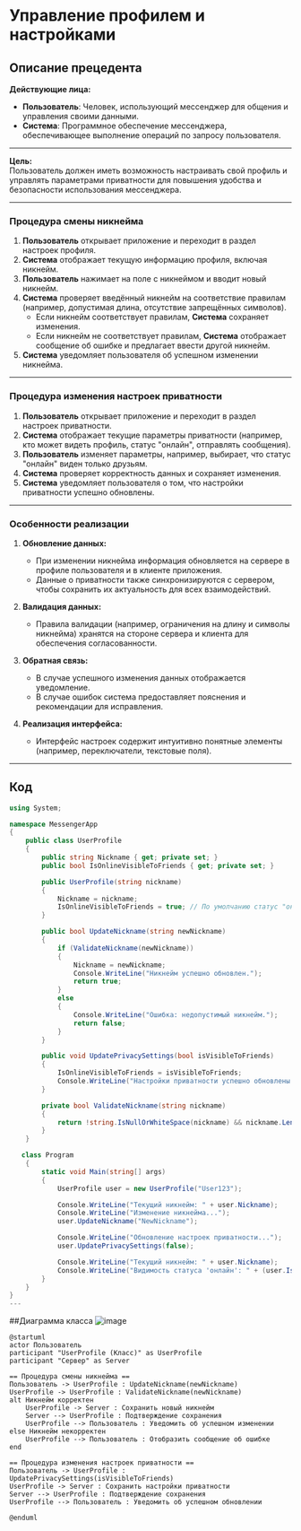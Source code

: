# Управление профилем и настройками

## Описание прецедента  

**Действующие лица:**  
- **Пользователь**: Человек, использующий мессенджер для общения и управления своими данными.  
- **Система**: Программное обеспечение мессенджера, обеспечивающее выполнение операций по запросу пользователя.  

---

**Цель:**  
Пользователь должен иметь возможность настраивать свой профиль и управлять параметрами приватности для повышения удобства и безопасности использования мессенджера.  

---

### Процедура смены никнейма  

1. **Пользователь** открывает приложение и переходит в раздел настроек профиля.  
2. **Система** отображает текущую информацию профиля, включая никнейм.  
3. **Пользователь** нажимает на поле с никнеймом и вводит новый никнейм.  
4. **Система** проверяет введённый никнейм на соответствие правилам (например, допустимая длина, отсутствие запрещённых символов).  
   - Если никнейм соответствует правилам, **Система** сохраняет изменения.  
   - Если никнейм не соответствует правилам, **Система** отображает сообщение об ошибке и предлагает ввести другой никнейм.  
5. **Система** уведомляет пользователя об успешном изменении никнейма.  

---

### Процедура изменения настроек приватности  

1. **Пользователь** открывает приложение и переходит в раздел настроек приватности.  
2. **Система** отображает текущие параметры приватности (например, кто может видеть профиль, статус "онлайн", отправлять сообщения).  
3. **Пользователь** изменяет параметры, например, выбирает, что статус "онлайн" виден только друзьям.  
4. **Система** проверяет корректность данных и сохраняет изменения.  
5. **Система** уведомляет пользователя о том, что настройки приватности успешно обновлены.  

---

### Особенности реализации  

1. **Обновление данных:**  
   - При изменении никнейма информация обновляется на сервере в профиле пользователя и в клиенте приложения.  
   - Данные о приватности также синхронизируются с сервером, чтобы сохранить их актуальность для всех взаимодействий.  

2. **Валидация данных:**  
   - Правила валидации (например, ограничения на длину и символы никнейма) хранятся на стороне сервера и клиента для обеспечения согласованности.  

3. **Обратная связь:**  
   - В случае успешного изменения данных отображается уведомление.  
   - В случае ошибок система предоставляет пояснения и рекомендации для исправления.  

4. **Реализация интерфейса:**  
   - Интерфейс настроек содержит интуитивно понятные элементы (например, переключатели, текстовые поля).  

---

## Код

```csharp
using System;

namespace MessengerApp
{
    public class UserProfile
    {
        public string Nickname { get; private set; }
        public bool IsOnlineVisibleToFriends { get; private set; }

        public UserProfile(string nickname)
        {
            Nickname = nickname;
            IsOnlineVisibleToFriends = true; // По умолчанию статус "онлайн" виден друзьям
        }

        public bool UpdateNickname(string newNickname)
        {
            if (ValidateNickname(newNickname))
            {
                Nickname = newNickname;
                Console.WriteLine("Никнейм успешно обновлен.");
                return true;
            }
            else
            {
                Console.WriteLine("Ошибка: недопустимый никнейм.");
                return false;
            }
        }

        public void UpdatePrivacySettings(bool isVisibleToFriends)
        {
            IsOnlineVisibleToFriends = isVisibleToFriends;
            Console.WriteLine("Настройки приватности успешно обновлены.");
        }

        private bool ValidateNickname(string nickname)
        {
            return !string.IsNullOrWhiteSpace(nickname) && nickname.Length >= 3 && nickname.Length <= 20;
        }
    }

   class Program
    {
        static void Main(string[] args)
        {
            UserProfile user = new UserProfile("User123");

            Console.WriteLine("Текущий никнейм: " + user.Nickname);
            Console.WriteLine("Изменение никнейма...");
            user.UpdateNickname("NewNickname");

            Console.WriteLine("Обновление настроек приватности...");
            user.UpdatePrivacySettings(false);

            Console.WriteLine("Текущий никнейм: " + user.Nickname);
            Console.WriteLine("Видимость статуса 'онлайн': " + (user.IsOnlineVisibleToFriends ? "Друзья" : "Никто"));
        }
    }
}
---
```

##Диаграмма класса
![image](https://github.com/user-attachments/assets/89e10baa-87b7-4630-a458-f867e5da6b22)

```plantuml
@startuml
actor Пользователь
participant "UserProfile (Класс)" as UserProfile
participant "Сервер" as Server

== Процедура смены никнейма ==
Пользователь -> UserProfile : UpdateNickname(newNickname)
UserProfile -> UserProfile : ValidateNickname(newNickname)
alt Никнейм корректен
    UserProfile -> Server : Сохранить новый никнейм
    Server --> UserProfile : Подтверждение сохранения
    UserProfile --> Пользователь : Уведомить об успешном изменении
else Никнейм некорректен
    UserProfile --> Пользователь : Отобразить сообщение об ошибке
end

== Процедура изменения настроек приватности ==
Пользователь -> UserProfile : UpdatePrivacySettings(isVisibleToFriends)
UserProfile -> Server : Сохранить настройки приватности
Server --> UserProfile : Подтверждение сохранения
UserProfile --> Пользователь : Уведомить об успешном обновлении

@enduml
```
